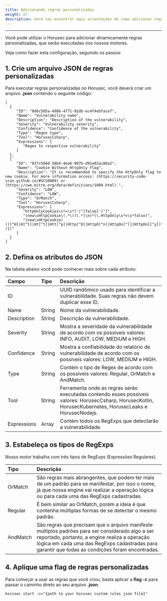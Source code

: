 ```yaml
---
title: Adicionando regras personalizadas
weight: 27
description: Você vai encontrar aqui orientações de como adicionar regras personalizadas ao Horusec.
---
```


---

Você pode utilizar o Horusec para adicionar dinamicamente regras personalizadas, que serão executadas nos nossos motores.

Veja como fazer esta configuração, seguindo os passos: 

## **1. Crie um arquivo JSON de regras personalizadas**

Para executar regras personalizadas no Horusec, você deverá criar um arquivo **.json** contendo o seguinte código:

```text
[
  {
     "ID": "0d6c505a-4986-4771-91db-ec4f4ebface7",
     "Name": "Vulnerability name",
     "Description": "Description of the vulnerability",
     "Severity": "Vulnerability severity",
     "Confidence": "Confidence of the vulnerability",
     "Type": "Regex type",
     "Tool": "HorusecCsharp",
     "Expressions": [
        "Regex to respective vulnerability"
     ]
  },
  {
     "ID": "837c504d-38b4-4ea6-987b-d91e92ac86a2",
     "Name": "Cookie Without HttpOnly Flag",
     "Description": "It is recommended to specify the HttpOnly flag to new cookie. For more information access: (https://security-code-scan.github.io/#SCS0009) or (https://cwe.mitre.org/data/definitions/1004.html).",
     "Severity": "LOW",
     "Confidence": "LOW",
     "Type": "OrMatch",
     "Tool": "HorusecCsharp",
     "Expressions": [
        "httpOnlyCookies\s*=\s*['|"]false['|"]",
        "(new\sHttpCookie\(.*\))(.*|\n)*(\.HttpOnly\s*=\s*false)",
        "(new\sHttpCookie)(([^H]|H[^t]|Ht[^t]|Htt[^p]|Http[^O]|HttpO[^n]|HttpOn[^l]|HttpOnl[^y])*)(})"
     ]
  }
]
```

## **2. Defina os atributos do JSON** 

Na tabela abaixo você pode conhecer mais sobre cada atributo:

| **Campo** | Tipo | **Descrição** |
| :--- | :--- | :--- |
| ID |  | UUID randômico usado para identificar a vulnerabilidade. Suas regras não devem duplicar esse ID.  |
| Name | String | Nome da vulnerabilidade. |
| Description | String | Descrição da vulnerabilidade. |
| Severity | String | Mostra a severidade da vulnerabilidade de acordo com os possíveis valores: INFO, AUDIT, LOW, MEDIUM e HIGH.  |
| Confidence | String | Mostra a confiabilidade do relatório de vulnerabilidade de acordo com os possíveis valores: LOW, MEDIUM e HIGH.  |
| Type | String | Contém o tipo de Regex de acordo com os possíveis valores: Regular, OrMatch e AndMatch. |
| Tool | String | Ferramenta onde as regras serão executadas contendo esses possíveis valores: HorusecCsharp, HorusecKotlin, HorusecKubernetes, HorusecLeaks e HorusecNodejs. |
| Expressions | Array | Contém todos os RegExps que detectarão a vulnerabilidade.    |

## **3. Estabeleça os tipos de RegExps**

Nosso motor trabalha com três tipos de RegExps \(Expressões Regulares\). 

| **Tipo** | **Descrição** |
| :--- | :--- |
| OrMatch | São regras mais abrangentes, que podem ter mais de um padrão para se manifestar, por isso o nome, já que nossa engine vai realizar a operação lógica ou para cada uma das RegExps cadastradas. |
| Regular | É bem similar ao OrMatch, porém a ideia é que contenha múltiplas formas de se detectar o mesmo padrão. |
| AndMatch | São regras que precisam que o arquivo manifeste múltiplos padrões para ser considerado algo a ser reportado, portanto, a engine realiza a operação lógica em cada uma das RegExps cadastradas para garantir que todas as condições foram encontradas. |

## **4. Aplique uma flag de regras personalizadas**

Para começar a usar as regras que você criou, basta aplicar a **flag -c** para passar o caminho direto ao seu arquivo **.json**. 

```text
horusec start -c="{path to your horusec custom rules json file}"
```
